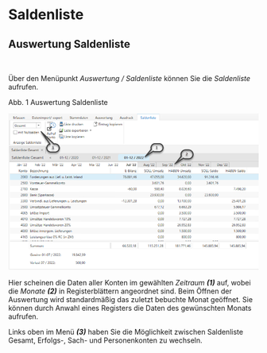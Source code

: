 # Saldenliste

## Auswertung Saldenliste

&nbsp;

Über den Menüpunkt *Auswertung / Saldenliste* können Sie die *Saldenliste* aufrufen.

Abb. 1 Auswertung Saldenliste

![Image](<lib/NeuesElement166.png>)

Hier scheinen die Daten aller Konten im gewählten *Zeitraum **(1)*** auf, wobei die *Monate **(2)*** in Registerblättern angeordnet sind. Beim Öffnen der Auswertung wird standardmäßig das zuletzt bebuchte Monat geöffnet. Sie können durch Anwahl eines Registers die Daten des gewünschten Monats aufrufen.

Links oben im Menü ***(3)*** haben Sie die Möglichkeit zwischen Saldenliste Gesamt, Erfolgs-, Sach- und Personenkonten zu wechseln.

